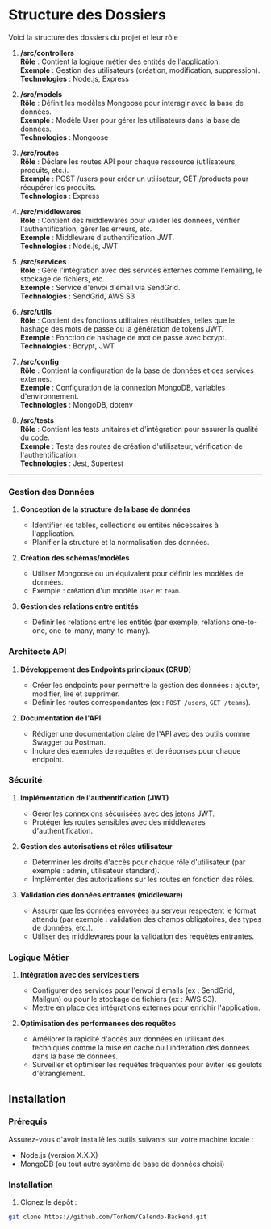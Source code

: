 # Structure des Dossiers

Voici la structure des dossiers du projet et leur rôle :

1. **/src/controllers**  
   **Rôle** : Contient la logique métier des entités de l'application.  
   **Exemple** : Gestion des utilisateurs (création, modification, suppression).  
   **Technologies** : Node.js, Express  

2. **/src/models**  
   **Rôle** : Définit les modèles Mongoose pour interagir avec la base de données.  
   **Exemple** : Modèle User pour gérer les utilisateurs dans la base de données.  
   **Technologies** : Mongoose  

3. **/src/routes**  
   **Rôle** : Déclare les routes API pour chaque ressource (utilisateurs, produits, etc.).  
   **Exemple** : POST /users pour créer un utilisateur, GET /products pour récupérer les produits.  
   **Technologies** : Express  

4. **/src/middlewares**  
   **Rôle** : Contient des middlewares pour valider les données, vérifier l'authentification, gérer les erreurs, etc.  
   **Exemple** : Middleware d'authentification JWT.  
   **Technologies** : Node.js, JWT  

5. **/src/services**  
   **Rôle** : Gère l'intégration avec des services externes comme l'emailing, le stockage de fichiers, etc.  
   **Exemple** : Service d'envoi d'email via SendGrid.  
   **Technologies** : SendGrid, AWS S3  

6. **/src/utils**  
   **Rôle** : Contient des fonctions utilitaires réutilisables, telles que le hashage des mots de passe ou la génération de tokens JWT.  
   **Exemple** : Fonction de hashage de mot de passe avec bcrypt.  
   **Technologies** : Bcrypt, JWT  

7. **/src/config**  
   **Rôle** : Contient la configuration de la base de données et des services externes.  
   **Exemple** : Configuration de la connexion MongoDB, variables d'environnement.  
   **Technologies** : MongoDB, dotenv  

8. **/src/tests**  
   **Rôle** : Contient les tests unitaires et d'intégration pour assurer la qualité du code.  
   **Exemple** : Tests des routes de création d'utilisateur, vérification de l'authentification.  
   **Technologies** : Jest, Supertest

---

### **Gestion des Données**
1. **Conception de la structure de la base de données**
   - Identifier les tables, collections ou entités nécessaires à l'application.
   - Planifier la structure et la normalisation des données.

2. **Création des schémas/modèles**
   - Utiliser Mongoose ou un équivalent pour définir les modèles de données.
   - Exemple : création d'un modèle `User` et `team`.

3. **Gestion des relations entre entités**
   - Définir les relations entre les entités (par exemple, relations one-to-one, one-to-many, many-to-many).

### **Architecte API**
1. **Développement des Endpoints principaux (CRUD)**
   - Créer les endpoints pour permettre la gestion des données : ajouter, modifier, lire et supprimer.
   - Définir les routes correspondantes (ex : `POST /users`, `GET /teams`).

2. **Documentation de l'API**
   - Rédiger une documentation claire de l'API avec des outils comme Swagger ou Postman.
   - Inclure des exemples de requêtes et de réponses pour chaque endpoint.

### **Sécurité**
1. **Implémentation de l'authentification (JWT)**
   - Gérer les connexions sécurisées avec des jetons JWT.
   - Protéger les routes sensibles avec des middlewares d'authentification.

2. **Gestion des autorisations et rôles utilisateur**
   - Déterminer les droits d'accès pour chaque rôle d'utilisateur (par exemple : admin, utilisateur standard).
   - Implémenter des autorisations sur les routes en fonction des rôles.

3. **Validation des données entrantes (middleware)**
   - Assurer que les données envoyées au serveur respectent le format attendu (par exemple : validation des champs obligatoires, des types de données, etc.).
   - Utiliser des middlewares pour la validation des requêtes entrantes.

### **Logique Métier**
1. **Intégration avec des services tiers**
   - Configurer des services pour l'envoi d'emails (ex : SendGrid, Mailgun) ou pour le stockage de fichiers (ex : AWS S3).
   - Mettre en place des intégrations externes pour enrichir l'application.

2. **Optimisation des performances des requêtes**
   - Améliorer la rapidité d'accès aux données en utilisant des techniques comme la mise en cache ou l'indexation des données dans la base de données.
   - Surveiller et optimiser les requêtes fréquentes pour éviter les goulots d'étranglement.

## Installation

### Prérequis
Assurez-vous d'avoir installé les outils suivants sur votre machine locale :

- Node.js (version X.X.X)
- MongoDB (ou tout autre système de base de données choisi)

### Installation

1. Clonez le dépôt :

```bash
git clone https://github.com/TonNom/Calendo-Backend.git
